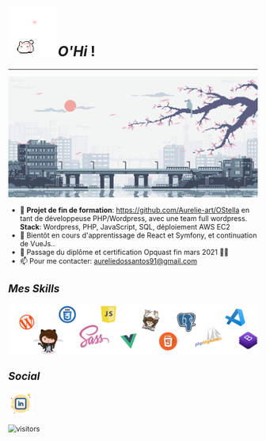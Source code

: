  # *![Cover](https://github.com/Aurelie-art/Aurelie-art/blob/main/img/cat.gif)O'Hi* !
***
<!--
**Aurelie-art/Aurelie-art** is a ✨ _special_ ✨ repository because its `README.md` (this file) appears on your GitHub profile.
Here are some ideas to get you started:

- 🔭 I’m currently working on ...
- 🌱 I’m currently learning ...
- 👯 I’m looking to collaborate on ...
- 🤔 I’m looking for help with ...
- 💬 Ask me about ...
- 😄 Pronouns: ...
- ⚡ Fun fact: ...
-->

![Cover](https://github.com/Aurelie-art/Aurelie-art/blob/main/img/japon.gif)

- 📌 **Projet de fin de formation**: https://github.com/Aurelie-art/OStella en tant de développeuse PHP/Wordpress, avec une team full wordpress.
**Stack**: Wordpress, PHP, JavaScript, SQL, déploiement AWS EC2
- 🌱 Bientôt en cours d'apprentissage de React et Symfony, et continuation de VueJs..
- 📜 Passage du diplôme et certification Opquast fin mars 2021 🤞🏻
- 📫 Pour me contacter: aureliedossantos91@gmail.com

## *Mes Skills*
![Cover](https://github.com/Aurelie-art/Aurelie-art/blob/main/img/skills.png)

## *Social*
[![linkedin](https://github.com/Aurelie-art/Aurelie-art/blob/main/img/linkedin.png)](www.linkedin.com/in/auréliedossantos)


![visitors](https://visitor-badge.laobi.icu/badge?page_id=Aurelie-art.visitor-badge)

